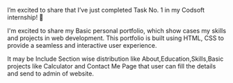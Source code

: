 I’m excited to share that I’ve just completed Task No. 1 in my Codsoft internship! 🌟

I'm excited to share my Basic personal portfolio, which show cases my skills and projects in web development. This portfolio is built using HTML, CSS to provide a seamless and interactive user experience.

It may be Include Section wise distribution like About,Education,Skills,Basic projects like Calculator and Contact Me Page that user can fill the details and 
send to admin of website.
